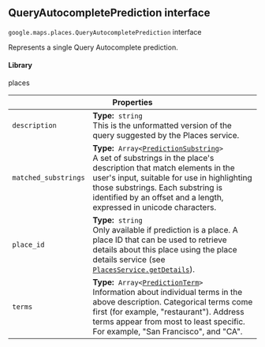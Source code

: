 <h2 id="QueryAutocompletePrediction"> QueryAutocompletePrediction interface </h2><p>
<code><span itemprop="path">google.maps.places</span>.<span itemprop="name">QueryAutocompletePrediction</span></code>
interface
</p><p>Represents a single Query Autocomplete prediction.</p><h4>Library</h4><p>places</p><div class="devsite-table-wrapper"><table class="properties responsive" summary="interface QueryAutocompletePrediction - Properties">
<thead>
<tr><th colspan="2">Properties</th>
</tr></thead>
<tbody>
<tr id="QueryAutocompletePrediction.description">
<td><code><span>description</span></code></td>
<td><div><strong>Type:</strong>&nbsp; <code>string</code></div>
<div class="desc">This is the unformatted version of the query suggested by the Places service.</div></td>
</tr>
<tr id="QueryAutocompletePrediction.matched_substrings">
<td><code><span>matched_substrings</span></code></td>
<td><div><strong>Type:</strong>&nbsp; <code>Array&lt;<a href="https://github.com/amenadiel/google-maps-documentation/blob/master/docs/PredictionSubstring.md">PredictionSubstring</a>&gt;</code></div>
<div class="desc">A set of substrings in the place's description that match elements in the user's input, suitable for use in highlighting those substrings. Each substring is identified by an offset and a length, expressed in unicode characters.</div></td>
</tr>
<tr id="QueryAutocompletePrediction.place_id">
<td><code><span>place_id</span></code></td>
<td><div><strong>Type:</strong>&nbsp; <code>string</code></div>
<div class="desc">Only available if prediction is a place. A place ID that can be used to retrieve details about this place using the place details service (see <code><a href="https://github.com/amenadiel/google-maps-documentation/blob/master/docs/PlacesService.md">PlacesService.getDetails</a></code>).</div></td>
</tr>
<tr id="QueryAutocompletePrediction.terms">
<td><code><span>terms</span></code></td>
<td><div><strong>Type:</strong>&nbsp; <code>Array&lt;<a href="https://github.com/amenadiel/google-maps-documentation/blob/master/docs/PredictionTerm.md">PredictionTerm</a>&gt;</code></div>
<div class="desc">Information about individual terms in the above description. Categorical terms come first (for example, "restaurant"). Address terms appear from most to least specific. For example, "San Francisco", and "CA".</div></td>
</tr>
</tbody>
</table></div>